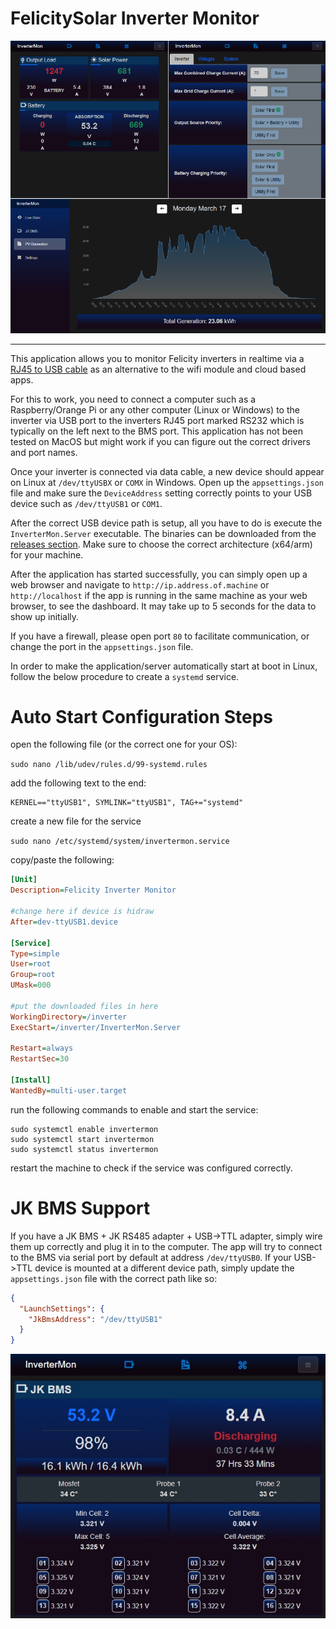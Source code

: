 # FelicitySolar Inverter Monitor

<img src="screenshot.png"/>

---

This application allows you to monitor Felicity inverters in realtime via a [RJ45 to USB cable](https://www.aliexpress.com/item/1005007504153777.html) as an alternative to the wifi module and cloud based apps.

For this to work, you need to connect a computer such as a Raspberry/Orange Pi or any other computer (Linux or Windows) to the inverter via USB port to the inverters RJ45 port marked RS232 which is typically on the left next to the BMS port. This application has not been tested on MacOS but might work if you can figure out the correct drivers and port names.

Once your inverter is connected via data cable, a new device should appear on Linux at `/dev/ttyUSBX` or `COMX` in Windows. Open up the `appsettings.json` file and make sure the `DeviceAddress` setting correctly points to your USB device such as `/dev/ttyUSB1` or `COM1`.

After the correct USB device path is setup, all you have to do is execute the `InverterMon.Server` executable. The binaries can be downloaded from the [releases section](https://github.com/dj-nitehawk/Felicity-Inverter-Monitor/releases). Make sure to choose the correct architecture (x64/arm) for your machine.

After the application has started successfully, you can simply open up a web browser and navigate to `http://ip.address.of.machine` or `http://localhost` if the app is running in the same machine as your web browser, to see the dashboard. It may take up to 5 seconds for the data to show up initially.

If you have a firewall, please open port `80` to facilitate communication, or change the port in the `appsettings.json` file.

In order to make the application/server automatically start at boot in Linux, follow the below procedure to create a `systemd` service.

# Auto Start Configuration Steps

open the following file (or the correct one for your OS):

`sudo nano /lib/udev/rules.d/99-systemd.rules`

add the following text to the end:
```
KERNEL=="ttyUSB1", SYMLINK="ttyUSB1", TAG+="systemd"
```

create a new file for the service

`sudo nano /etc/systemd/system/invertermon.service`

copy/paste the following:
```ini
[Unit]
Description=Felicity Inverter Monitor

#change here if device is hidraw
After=dev-ttyUSB1.device

[Service]
Type=simple
User=root
Group=root
UMask=000

#put the downloaded files in here
WorkingDirectory=/inverter
ExecStart=/inverter/InverterMon.Server

Restart=always
RestartSec=30

[Install]
WantedBy=multi-user.target
```
run the following commands to enable and start the service:
```
sudo systemctl enable invertermon
sudo systemctl start invertermon
sudo systemctl status invertermon
```
restart the machine to check if the service was configured correctly.

# JK BMS Support
If you have a JK BMS + JK RS485 adapter + USB->TTL adapter, simply wire them up correctly and plug it in to the computer. 
The app will try to connect to the BMS via serial port by default at address `/dev/ttyUSB0`. 
If your USB->TTL device is mounted at a different device path, simply update the `appsettings.json` file with the correct path like so:
```json
{
  "LaunchSettings": {
    "JkBmsAddress": "/dev/ttyUSB1"
  }
}
```
<img src="jk-screenshot.png"/>
